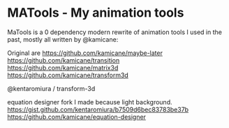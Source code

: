 MATools - My animation tools
===

MaTools is a 0 dependency modern rewrite of animation tools I used in the past, mostly all written by @kamicane:

Original are 
https://github.com/kamicane/maybe-later
https://github.com/kamicane/transition
https://github.com/kamicane/matrix3d
https://github.com/kamicane/transform3d

@kentaromiura / transform-3d

equation designer fork I made because light background.
https://gist.github.com/kentaromiura/b7509d6bec83783be37b
https://github.com/kamicane/equation-designer
